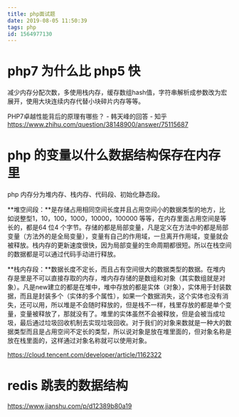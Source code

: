 ```yaml
---
title: php面试题
date: 2019-08-05 11:50:39
tags: php
id: 1564977130
---
```

# php7 为什么比 php5 快

减少内存分配次数，多使用栈内存，缓存数组hash值，字符串解析成参数改为宏展开，使用大块连续内存代替小块碎片内存等等。

PHP7卓越性能背后的原理有哪些？ - 韩天峰的回答 - 知乎
https://www.zhihu.com/question/38148900/answer/75115687

# php 的变量以什么数据结构保存在内存里

php 内存分为堆内存、栈内存、代码段、初始化静态段。

**堆空间段：**是存储占用相同空间长度并且占用空间小的数据类型的地方，比如说整型1，10，100，1000，10000，100000 等等，在内存里面占用空间是等长的，都是64 位4 个字节。存储的都是局部变量，凡是定义在方法中的都是局部变量（方法外的是全局变量），变量有自己的作用域，一旦离开作用域，变量就会被释放。栈内存的更新速度很快，因为局部变量的生命周期都很短。所以在栈空间的数据都是可以通过代码手动进行释放。

**栈内存段：**数据长度不定长，而且占有空间很大的数据类型的数据。在堆内存是里是不可以直接存取的内存，堆内存存储的是数组和对象（其实数组就是对象）。凡是new建立的都是在堆中，堆中存放的都是实体（对象），实体用于封装数据，而且是封装多个（实体的多个属性），如果一个数据消失，这个实体也没有消失，还可以用，所以堆是不会随时释放的，但是栈不一样，栈里存放的都是单个变量，变量被释放了，那就没有了。堆里的实体虽然不会被释放，但是会被当成垃圾，最后通过垃圾回收机制去实现垃圾回收。对于我们的对象来数就是一种大的数据类型而且是占用空间不定长的类型，所以说对象是放在堆里面的，但对象名称是放在栈里面的，这样通过对象名称就可以使用对象。

https://cloud.tencent.com/developer/article/1162322

# redis 跳表的数据结构
https://www.jianshu.com/p/d12389b80a19
